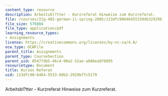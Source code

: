 ```yaml
---
content_type: resource
description: Arbeitsbl?tter - Kurzreferat Hinweise zum Kurzreferat.
file: /courses/21g-402-german-ii-spring-2005/123dfc90646455339db32929bf7c5179_MIT21G_402S05_kurzereferat.pdf
file_size: 576804
file_type: application/pdf
learning_resource_types:
- Assignments
license: https://creativecommons.org/licenses/by-nc-sa/4.0/
ocw_type: OCWFile
parent_title: Assignments
parent_type: CourseSection
parent_uid: 05477db5-46c4-00a2-52ae-ab86ea070895
resourcetype: Document
title: Kurzes Referat
uid: 123dfc90-6464-5533-9db3-2929bf7c5179
---
```

Arbeitsbl?tter - Kurzreferat Hinweise zum Kurzreferat.